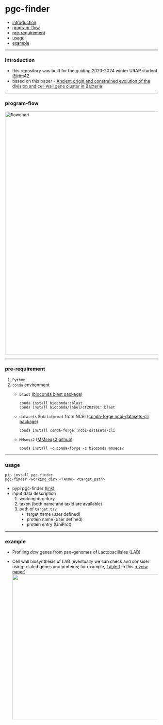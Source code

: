 # pgc-finder

- [introduction](#introduction)
- [program-flow](#program-flow)
- [pre-requirement](#pre-requirement)
- [usage](#usage)
- [example](#example)

---

### introduction


* this repository was built for the guiding 2023-2024 winter URAP student [@jrim42](https://github.com/jrim42)
* based on this paper - [Ancient origin and constrained evolution of the division and cell wall gene cluster in Bacteria](https://www.nature.com/articles/s41564-022-01257-y)
  
---
### program-flow

<img width="801" alt="flowchart" src="https://github.com/logcossin/lacto-dcw/assets/90167645/db6e78d4-16b2-4a18-925d-c3dbb6fb3494">

---

### pre-requirement

  1. `Python`
  2. `conda` environment
      - `blast` [(bioconda blast package)](https://anaconda.org/bioconda/blast)
        ```
        conda install bioconda::blast
        conda install bioconda/label/cf201901::blast
        ```
      - `datasets` & `dataformat` from NCBI [(conda-forge ncbi-datasets-cli package)](https://anaconda.org/conda-forge/ncbi-datasets-cli)
        
          ```
          conda install conda-forge::ncbi-datasets-cli
          ```
      - `MMseqs2` ([MMseqs2 github](https://github.com/soedinglab/MMseqs2))
        ```
        conda install -c conda-forge -c bioconda mmseqs2
        ```
---

### usage
  ```
  pip install pgc-finder
  pgc-finder <working_dir> <TAXON> <target_path>
  ```
  - pypi pgc-finder [(link)](https://pypi.org/project/pgc-finder/)
  - input data description
     1. working directory
     2. taxon (both name and taxid are available)
     3. path of `target.tsv`
         - target name (user defined)
         - protein name (user defined)
         - protein entry (UniProt) 

---

### example

- Profiling _dcw_ genes from pan-genomes of Lactobacillales (LAB)
* Cell wall biosynthesis of LAB (eventually we can check and consider using related genes and proteins; for example, [Table 1](https://microbialcellfactories.biomedcentral.com/articles/10.1186/1475-2859-13-S1-S9/tables/1) in this [reveiw paper](https://microbialcellfactories.biomedcentral.com/articles/10.1186/1475-2859-13-S1-S9))
  <br>
  <img width=640 height = 480 src="https://media.springernature.com/lw685/springer-static/image/art%3A10.1186%2F1475-2859-13-S1-S9/MediaObjects/12934_2014_Article_1029_Fig2_HTML.jpg?as=webp">

